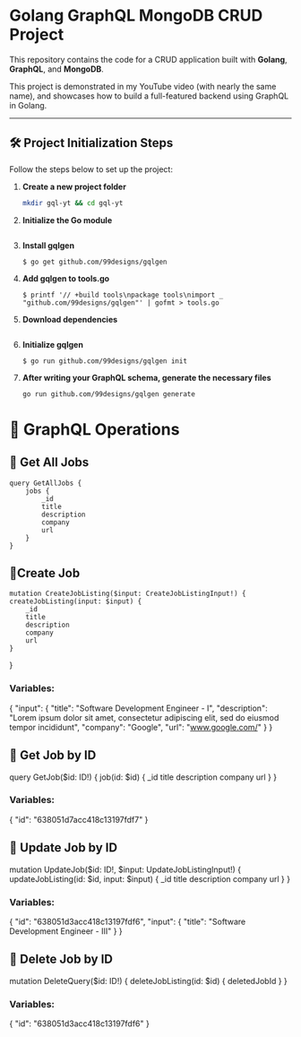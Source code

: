 # Golang GraphQL MongoDB CRUD Project

This repository contains the code for a CRUD application built with **Golang**, **GraphQL**, and **MongoDB**.

This project is demonstrated in my YouTube video (with nearly the same name), and showcases how to build a full-featured backend using GraphQL in Golang.

---

## 🛠 Project Initialization Steps

Follow the steps below to set up the project:

1. **Create a new project folder**  
   ```bash
   mkdir gql-yt && cd gql-yt
   ```

2. **Initialize the Go module**
    ``` $go mod init github.com/akhil/gql-yt
    ```

3. **Install gqlgen**
    ```
    $ go get github.com/99designs/gqlgen

    ```

4. **Add gqlgen to tools.go**
    ```
    $ printf '// +build tools\npackage tools\nimport _ "github.com/99designs/gqlgen"' | gofmt > tools.go

    ```

5. **Download dependencies**
    ```go mod tidy
    ```

6. **Initialize gqlgen**

    ```
    $ go run github.com/99designs/gqlgen init
    ```

7. **After writing your GraphQL schema, generate the necessary files**

    ```
    go run github.com/99designs/gqlgen generate
    ```
# 📌 GraphQL Operations

## 📍 Get All Jobs

    query GetAllJobs {
        jobs {
            _id
            title
            description
            company
            url
        }
    }

## 📍Create Job

    mutation CreateJobListing($input: CreateJobListingInput!) {
    createJobListing(input: $input) {
        _id
        title
        description
        company
        url
    }
}
### Variables:

{
  "input": {
    "title": "Software Development Engineer - I",
    "description": "Lorem ipsum dolor sit amet, consectetur adipiscing elit, sed do eiusmod tempor incididunt",
    "company": "Google",
    "url": "www.google.com/"
  }
}

## 📍 Get Job by ID

query GetJob($id: ID!) {
  job(id: $id) {
    _id
    title
    description
    company
    url
  }
}
###  Variables:

{
  "id": "638051d7acc418c13197fdf7"
}


## 📍 Update Job by ID

mutation UpdateJob($id: ID!, $input: UpdateJobListingInput!) {
  updateJobListing(id: $id, input: $input) {
    _id
    title
    description
    company
    url
  }
}
### Variables:

{
  "id": "638051d3acc418c13197fdf6",
  "input": {
    "title": "Software Development Engineer - III"
  }
}
## 📍 Delete Job by ID

mutation DeleteQuery($id: ID!) {
  deleteJobListing(id: $id) {
    deletedJobId
  }
}
### Variables:

{
  "id": "638051d3acc418c13197fdf6"
}


